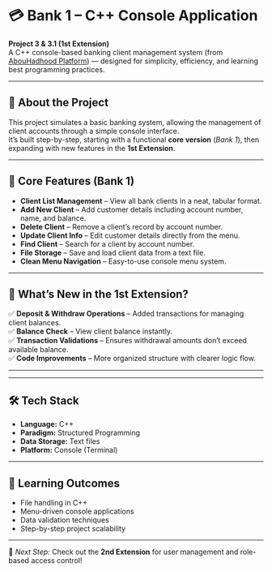 # 💳 Bank 1 – C++ Console Application

**Project 3 & 3.1 (1st Extension)**  
A C++ console-based banking client management system (from  [AbouHadhood Platform](https://programmingadvices.com/)) — designed for simplicity, efficiency, and learning best programming practices.

---

## 🏦 **About the Project**
This project simulates a basic banking system, allowing the management of client accounts through a simple console interface.  
It’s built step-by-step, starting with a functional **core version** (*Bank 1*), then expanding with new features in the **1st Extension**.

---

## 📌 **Core Features (Bank 1)**

- **Client List Management** – View all bank clients in a neat, tabular format.
- **Add New Client** – Add customer details including account number, name, and balance.
- **Delete Client** – Remove a client’s record by account number.
- **Update Client Info** – Edit customer details directly from the menu.
- **Find Client** – Search for a client by account number.
- **File Storage** – Save and load client data from a text file.
- **Clean Menu Navigation** – Easy-to-use console menu system.

---

## 🚀 **What’s New in the 1st Extension?**

✅ **Deposit & Withdraw Operations** – Added transactions for managing client balances.  
✅ **Balance Check** – View client balance instantly.  
✅ **Transaction Validations** – Ensures withdrawal amounts don’t exceed available balance.  
✅ **Code Improvements** – More organized structure with clearer logic flow.

---


---

## 🛠 **Tech Stack**
- **Language:** C++  
- **Paradigm:** Structured Programming  
- **Data Storage:** Text files  
- **Platform:** Console (Terminal)  

---

## 🎯 **Learning Outcomes**
- File handling in C++
- Menu-driven console applications
- Data validation techniques
- Step-by-step project scalability

---

📌 *Next Step:* Check out the **2nd Extension** for user management and role-based access control!
